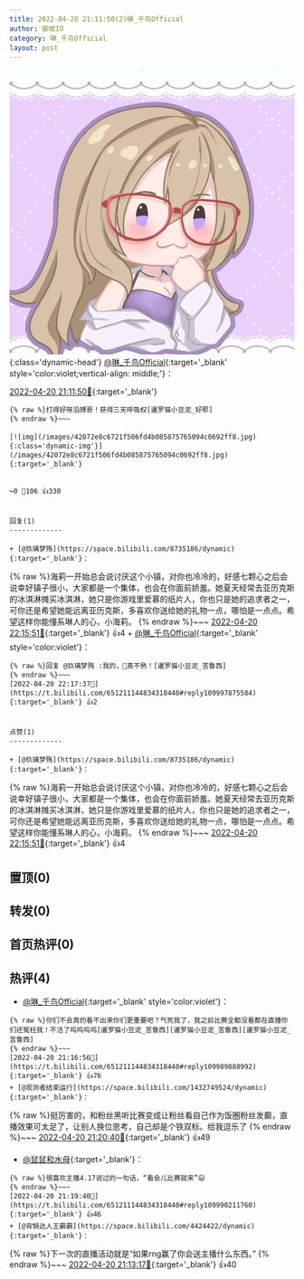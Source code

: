```yaml
---
title: 2022-04-20 21:11:50(2)琳_千鸟Official
author: 御坂IO
category: 琳_千鸟Official
layout: post
---
```


![img](/images/c0a88f85ebd0d056f37b114e0748e69556c8b488.jpg){:class='dynamic-head'}
[@琳_千鸟Official](https://space.bilibili.com/1620923329/dynamic){:target='_blank' style='color:violet;vertical-align: middle;'}：

[2022-04-20 21:11:50🔗](https://t.bilibili.com/651211144834318440){:target='_blank'}

~~~
{% raw %}打得好呀滔搏哥！获得三天呼吸权[暹罗猫小豆泥_好耶]
{% endraw %}~~~

[![img](/images/42072e8c6721f506fd4b085875765094c0692ff8.jpg){:class='dynamic-img'}](/images/42072e8c6721f506fd4b085875765094c0692ff8.jpg){:target='_blank'}


↪️0 💬106 👍330


回复(1)
-------------

+ [@玖璃梦殇](https://space.bilibili.com/8735186/dynamic){:target='_blank'}：
~~~
{% raw %}海莉一开始总会说讨厌这个小镇，对你也冷冷的，好感七颗心之后会说幸好镇子很小，大家都是一个集体，也会在你面前娇羞。她夏天经常去亚历克斯的冰淇淋摊买冰淇淋，她只是你游戏里爱慕的纸片人，你也只是她的追求者之一，可你还是希望她能远离亚历克斯，多喜欢你送给她的礼物一点，哪怕是一点点。希望这样你能懂系琳人的心，小海莉。
{% endraw %}~~~
[2022-04-20 22:15:51🔗](https://t.bilibili.com/651211144834318440#reply109997507584){:target='_blank'} 👍4
    + [@琳_千鸟Official](https://space.bilibili.com/1620923329/dynamic){:target='_blank' style='color:violet'}：
~~~
{% raw %}回复 @玖璃梦殇 :我的，🍑真不熟！[暹罗猫小豆泥_苦鲁西]
{% endraw %}~~~
[2022-04-20 22:17:37🔗](https://t.bilibili.com/651211144834318440#reply109997875584){:target='_blank'} 👍2


点赞(1)
-------------

+ [@玖璃梦殇](https://space.bilibili.com/8735186/dynamic){:target='_blank'}：
~~~
{% raw %}海莉一开始总会说讨厌这个小镇，对你也冷冷的，好感七颗心之后会说幸好镇子很小，大家都是一个集体，也会在你面前娇羞。她夏天经常去亚历克斯的冰淇淋摊买冰淇淋，她只是你游戏里爱慕的纸片人，你也只是她的追求者之一，可你还是希望她能远离亚历克斯，多喜欢你送给她的礼物一点，哪怕是一点点。希望这样你能懂系琳人的心，小海莉。
{% endraw %}~~~
[2022-04-20 22:15:51🔗](https://t.bilibili.com/651211144834318440#reply109997507584){:target='_blank'} 👍4


置顶(0)
-------------



转发(0)
-------------



首页热评(0)
-------------



热评(4)
-------------

+ [@琳_千鸟Official](https://space.bilibili.com/1620923329/dynamic){:target='_blank' style='color:violet'}：
~~~
{% raw %}你们不会真的看不出来你们更重要吧？气死我了，我之前比赛全都没看都在直播你们还冤枉我！不活了呜呜呜呜[暹罗猫小豆泥_苦鲁西][暹罗猫小豆泥_苦鲁西][暹罗猫小豆泥_苦鲁西]
{% endraw %}~~~
[2022-04-20 21:16:56🔗](https://t.bilibili.com/651211144834318440#reply109989888992){:target='_blank'} 👍76
+ [@观测者结束运行](https://space.bilibili.com/1432749524/dynamic){:target='_blank'}：
~~~
{% raw %}挺厉害的，和粉丝黑听比赛变成让粉丝看自己作为饭圈粉丝发癫，直播效果可太足了，让别人换位思考，自己却是个铁双标。给我逗乐了
{% endraw %}~~~
[2022-04-20 21:20:40🔗](https://t.bilibili.com/651211144834318440#reply109990376528){:target='_blank'} 👍49
+ [@鼠鼠和水母](https://space.bilibili.com/188580723/dynamic){:target='_blank'}：
~~~
{% raw %}很喜欢主播4.17说过的一句话，“看会儿比赛就来”😃
{% endraw %}~~~
[2022-04-20 21:19:40🔗](https://t.bilibili.com/651211144834318440#reply109990211760){:target='_blank'} 👍46
+ [@背锅达人王霸霸](https://space.bilibili.com/4424422/dynamic){:target='_blank'}：
~~~
{% raw %}下一次的直播活动就是“如果rng赢了你会送主播什么东西。”
{% endraw %}~~~
[2022-04-20 21:13:17🔗](https://t.bilibili.com/651211144834318440#reply109989406544){:target='_blank'} 👍40


